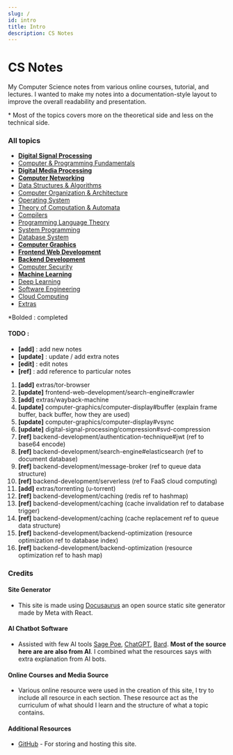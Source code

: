 ```yaml
---
slug: /
id: intro
title: Intro
description: CS Notes
---
```


# CS Notes

My Computer Science notes from various online courses, tutorial, and lectures. I wanted to make my notes into a documentation-style layout to improve the overall readability and presentation.

\* Most of the topics covers more on the theoretical side and less on the technical side.

### All topics

- **[Digital Signal Processing](digital-signal-processing)**
- [Computer & Programming Fundamentals](computer-and-programming-fundamentals)
- **[Digital Media Processing](digital-media-processing)**
- **[Computer Networking](computer-networking)**
- [Data Structures & Algorithms](data-structures-and-algorithms)
- [Computer Organization & Architecture](computer-organization-and-architecture)
- [Operating System](operating-system)
- [Theory of Computation & Automata](theory-of-computation-and-automata)
- [Compilers](compilers)
- [Programming Language Theory](programming-language-theory)
- [System Programming](system-programming)
- [Database System](database-system)
- **[Computer Graphics](computer-graphics)**
- **[Frontend Web Development](frontend-web-development)**
- **[Backend Development](backend-development)**
- [Computer Security](computer-security)
- **[Machine Learning](machine-learning)**
- [Deep Learning](deep-learning)
- [Software Engineering](software-engineering)
- [Cloud Computing](cloud-computing)
- [Extras](extras)

\*Bolded : completed

#### TODO :

- **[add]** : add new notes
- **[update]** : update / add extra notes
- **[edit]** : edit notes
- **[ref]** : add reference to particular notes

1. **[add]** extras/tor-browser
2. **[update]** frontend-web-development/search-engine#crawler
3. **[add]** extras/wayback-machine
5. **[update]** computer-graphics/computer-display#buffer (explain frame buffer, back buffer, how they are used)
4. **[update]** computer-graphics/computer-display#vsync
5. **[update]** digital-signal-processing/compression#svd-compression
6. **[ref]** backend-development/authentication-technique#jwt (ref to base64 encode)
7. **[ref]** backend-development/search-engine#elasticsearch (ref to document database)
8. **[ref]** backend-development/message-broker (ref to queue data structure)
9. **[ref]** backend-development/serverless (ref to FaaS cloud computing)
10. **[add]** extras/torrenting (u-torrent)
11. **[ref]** backend-development/caching (redis ref to hashmap)
12. **[ref]** backend-development/caching (cache invalidation ref to database trigger)
13. **[ref]** backend-development/caching (cache replacement ref to queue data structure)
14. **[ref]** backend-development/backend-optimization (resource optimization ref to database index)
15. **[ref]** backend-development/backend-optimization (resource optimization ref to hash map)

### Credits

#### Site Generator

- This site is made using [Docusaurus](https://docusaurus.io/) an open source static site generator made by Meta with React.

#### AI Chatbot Software

- Assisted with few AI tools [Sage Poe](https://poe.com), [ChatGPT](https://chat.openai.com/), [Bard](https://bard.google.com/). **Most of the source here are are also from AI**. I combined what the resources says with extra explanation from AI bots.

#### Online Courses and Media Source

- Various online resource were used in the creation of this site, I try to include all resource in each section. These resource act as the curriculum of what should I learn and the structure of what a topic contains.

#### Additional Resources

- [GitHub](https://github.com/) - For storing and hosting this site.
